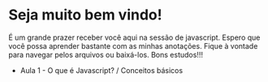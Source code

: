 # Seja muito bem vindo!
É um grande prazer receber você aqui na sessão de javascript. Espero que você possa aprender bastante com as minhas anotações. Fique à vontade para navegar pelos arquivos ou baixá-los. Bons estudos!!!

- Aula 1 - O que é Javascript? / Conceitos básicos